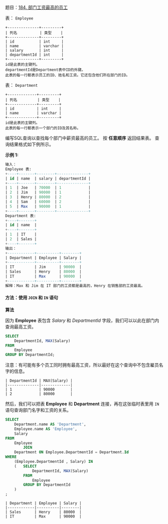 题目：[184. 部门工资最高的员工](https://leetcode.cn/problems/department-highest-salary/)

表： `Employee`

```
+--------------+---------+
| 列名          | 类型    |
+--------------+---------+
| id           | int     |
| name         | varchar |
| salary       | int     |
| departmentId | int     |
+--------------+---------+
id是此表的主键列。
departmentId是Department表中ID的外键。
此表的每一行都表示员工的ID、姓名和工资。它还包含他们所在部门的ID。
```

表： `Department`

```
+-------------+---------+
| 列名         | 类型    |
+-------------+---------+
| id          | int     |
| name        | varchar |
+-------------+---------+
id是此表的主键列。
此表的每一行都表示一个部门的ID及其名称。
```

编写SQL查询以查找每个部门中薪资最高的员工。
按 **任意顺序** 返回结果表。
查询结果格式如下例所示。

**示例 1:**

```sql
输入：
Employee 表:
+----+-------+--------+--------------+
| id | name  | salary | departmentId |
+----+-------+--------+--------------+
| 1  | Joe   | 70000  | 1            |
| 2  | Jim   | 90000  | 1            |
| 3  | Henry | 80000  | 2            |
| 4  | Sam   | 60000  | 2            |
| 5  | Max   | 90000  | 1            |
+----+-------+--------+--------------+
Department 表:
+----+-------+
| id | name  |
+----+-------+
| 1  | IT    |
| 2  | Sales |
+----+-------+
输出：
+------------+----------+--------+
| Department | Employee | Salary |
+------------+----------+--------+
| IT         | Jim      | 90000  |
| Sales      | Henry    | 80000  |
| IT         | Max      | 90000  |
+------------+----------+--------+
解释：Max 和 Jim 在 IT 部门的工资都是最高的，Henry 在销售部的工资最高。
```

#### 方法：使用 `JOIN` 和 `IN` 语句

**算法**

因为 **Employee** 表包含 *Salary* 和 *DepartmentId* 字段，我们可以以此在部门内查询最高工资。

```sql
SELECT
    DepartmentId, MAX(Salary)
FROM
    Employee
GROUP BY DepartmentId;
```

注意：有可能有多个员工同时拥有最高工资，所以最好在这个查询中不包含雇员名字的信息。

```
| DepartmentId | MAX(Salary) |
|--------------|-------------|
| 1            | 90000       |
| 2            | 80000       |
```

然后，我们可以把表 **Employee** 和 **Department** 连接，再在这张临时表里用 `IN` 语句查询部门名字和工资的关系。

```sql
SELECT
    Department.name AS 'Department',
    Employee.name AS 'Employee',
    Salary
FROM
    Employee
        JOIN
    Department ON Employee.DepartmentId = Department.Id
WHERE
    (Employee.DepartmentId , Salary) IN
    (   SELECT
            DepartmentId, MAX(Salary)
        FROM
            Employee
        GROUP BY DepartmentId
	)
;
```

```
| Department | Employee | Salary |
|------------|----------|--------|
| Sales      | Henry    | 80000  |
| IT         | Max      | 90000  |
```

